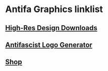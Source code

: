 # Antifa Graphics linklist

## [High-Res Design Downloads](https://antifagraphics.github.io)
## [Antifascist Logo Generator](https://antifagraphics.github.io/antifascist-logo-generator)
## [Shop](https://shop.antifagraphics.org)
